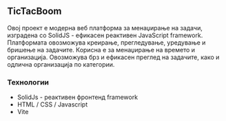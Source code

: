 ## TicTacBoom

Овој проект е модерна веб платформа за менаџирање на задачи, изградена со SolidJS - ефикасен реактивен JavaScript framework. Платформата овозможува креирање, прегледување, уредување и бришење на задачите. Корисна е за менаџирање на времето и организација. Овозможува брз и ефикасен преглед на задачите, како и одлична организација по категории.

### Технологии

- SolidJs - реактивен фронтенд framework
- HTML / CSS / Javascript
- Vite



